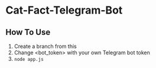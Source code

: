# Cat-Fact-Telegram-Bot

## How To Use
1. Create a branch from this
2. Change <bot_token> with your own Telegram bot token
3. `node app.js`
